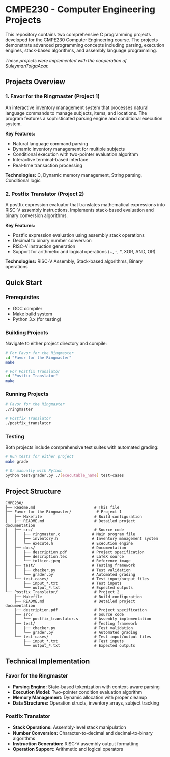 # CMPE230 - Computer Engineering Projects

This repository contains two comprehensive C programming projects developed for the CMPE230 Computer Engineering course. The projects demonstrate advanced programming concepts including parsing, execution engines, stack-based algorithms, and assembly language programming.

_These projects were implemented with the cooperation of SuleymanTolgaAcar._

## Projects Overview

### 1. Favor for the Ringmaster (Project 1)

An interactive inventory management system that processes natural language commands to manage subjects, items, and locations. The program features a sophisticated parsing engine and conditional execution system.

**Key Features:**

- Natural language command parsing
- Dynamic inventory management for multiple subjects
- Conditional execution with two-pointer evaluation algorithm
- Interactive terminal-based interface
- Real-time transaction processing

**Technologies:** C, Dynamic memory management, String parsing, Conditional logic

### 2. Postfix Translator (Project 2)

A postfix expression evaluator that translates mathematical expressions into RISC-V assembly instructions. Implements stack-based evaluation and binary conversion algorithms.

**Key Features:**

- Postfix expression evaluation using assembly stack operations
- Decimal to binary number conversion
- RISC-V instruction generation
- Support for arithmetic and logical operations (+, -, \*, XOR, AND, OR)

**Technologies:** RISC-V Assembly, Stack-based algorithms, Binary operations

## Quick Start

### Prerequisites

- GCC compiler
- Make build system
- Python 3.x (for testing)

### Building Projects

Navigate to either project directory and compile:

```bash
# For Favor for the Ringmaster
cd "Favor for the Ringmaster"
make

# For Postfix Translator
cd "Postfix Translator"
make
```

### Running Projects

```bash
# Favor for the Ringmaster
./ringmaster

# Postfix Translator
./postfix_translator
```

### Testing

Both projects include comprehensive test suites with automated grading:

```bash
# Run tests for either project
make grade

# Or manually with Python
python test/grader.py ./[executable_name] test-cases
```

## Project Structure

```
CMPE230/
├── Readme.md                          # This file
├── Favor for the Ringmaster/           # Project 1
│   ├── Makefile                       # Build configuration
│   ├── README.md                      # Detailed project documentation
│   ├── src/                           # Source code
│   │   ├── ringmaster.c              # Main program file
│   │   ├── inventory.h               # Inventory management system
│   │   └── execute.h                 # Execution engine
│   ├── docs/                         # Documentation
│   │   ├── description.pdf           # Project specification
│   │   ├── description.tex           # LaTeX source
│   │   └── tolkien.jpeg              # Reference image
│   ├── test/                         # Testing framework
│   │   ├── checker.py                # Test validation
│   │   └── grader.py                 # Automated grading
│   └── test-cases/                   # Test input/output files
│       ├── input_*.txt               # Test inputs
│       └── output_*.txt              # Expected outputs
└── Postfix Translator/                # Project 2
    ├── Makefile                       # Build configuration
    ├── README.md                      # Detailed project documentation
    ├── description.pdf                # Project specification
    ├── src/                           # Source code
    │   └── postfix_translator.s       # Assembly implementation
    ├── test/                          # Testing framework
    │   ├── checker.py                 # Test validation
    │   └── grader.py                  # Automated grading
    └── test-cases/                    # Test input/output files
        ├── input_*.txt                # Test inputs
        └── output_*.txt               # Expected outputs
```

## Technical Implementation

### Favor for the Ringmaster

- **Parsing Engine:** State-based tokenization with context-aware parsing
- **Execution Model:** Two-pointer condition evaluation algorithm
- **Memory Management:** Dynamic allocation with proper cleanup
- **Data Structures:** Operation structs, inventory arrays, subject tracking

### Postfix Translator

- **Stack Operations:** Assembly-level stack manipulation
- **Number Conversion:** Character-to-decimal and decimal-to-binary algorithms
- **Instruction Generation:** RISC-V assembly output formatting
- **Operation Support:** Arithmetic and logical operators
